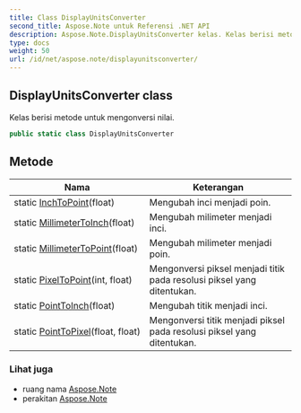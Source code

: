 ```yaml
---
title: Class DisplayUnitsConverter
second_title: Aspose.Note untuk Referensi .NET API
description: Aspose.Note.DisplayUnitsConverter kelas. Kelas berisi metode untuk mengonversi nilai.
type: docs
weight: 50
url: /id/net/aspose.note/displayunitsconverter/
---
```

## DisplayUnitsConverter class

Kelas berisi metode untuk mengonversi nilai.

```csharp
public static class DisplayUnitsConverter
```

## Metode

| Nama | Keterangan |
| --- | --- |
| static [InchToPoint](../../aspose.note/displayunitsconverter/inchtopoint/)(float) | Mengubah inci menjadi poin. |
| static [MillimeterToInch](../../aspose.note/displayunitsconverter/millimetertoinch/)(float) | Mengubah milimeter menjadi inci. |
| static [MillimeterToPoint](../../aspose.note/displayunitsconverter/millimetertopoint/)(float) | Mengubah milimeter menjadi poin. |
| static [PixelToPoint](../../aspose.note/displayunitsconverter/pixeltopoint/)(int, float) | Mengonversi piksel menjadi titik pada resolusi piksel yang ditentukan. |
| static [PointToInch](../../aspose.note/displayunitsconverter/pointtoinch/)(float) | Mengubah titik menjadi inci. |
| static [PointToPixel](../../aspose.note/displayunitsconverter/pointtopixel/)(float, float) | Mengonversi titik menjadi piksel pada resolusi piksel yang ditentukan. |

### Lihat juga

* ruang nama [Aspose.Note](../../aspose.note/)
* perakitan [Aspose.Note](../../)


